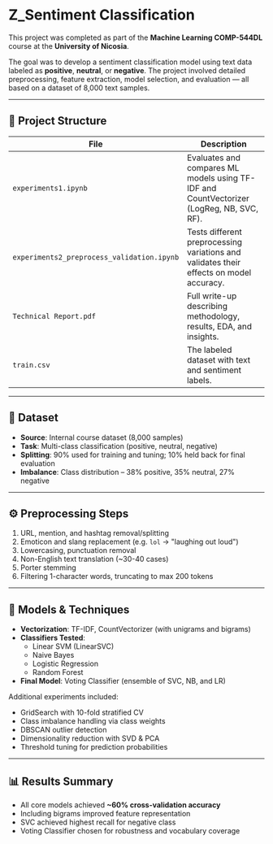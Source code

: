 # Z_Sentiment Classification

This project was completed as part of the **Machine Learning COMP-544DL** course at the **University of Nicosia**.

The goal was to develop a sentiment classification model using text data labeled as **positive**, **neutral**, or **negative**. The project involved detailed preprocessing, feature extraction, model selection, and evaluation — all based on a dataset of 8,000 text samples.

---

## 📁 Project Structure

| File                                  | Description |
|---------------------------------------|-------------|
| `experiments1.ipynb`                 | Evaluates and compares ML models using TF-IDF and CountVectorizer (LogReg, NB, SVC, RF). |
| `experiments2_preprocess_validation.ipynb` | Tests different preprocessing variations and validates their effects on model accuracy. |
| `Technical Report.pdf`               | Full write-up describing methodology, results, EDA, and insights. |
| `train.csv`                          | The labeled dataset with text and sentiment labels. |

---

## 🧪 Dataset

- **Source**: Internal course dataset (8,000 samples)
- **Task**: Multi-class classification (positive, neutral, negative)
- **Splitting**: 90% used for training and tuning; 10% held back for final evaluation
- **Imbalance**: Class distribution – 38% positive, 35% neutral, 27% negative

---

## ⚙️ Preprocessing Steps

1. URL, mention, and hashtag removal/splitting
2. Emoticon and slang replacement (e.g. `lol` → "laughing out loud")
3. Lowercasing, punctuation removal
4. Non-English text translation (~30-40 cases)
5. Porter stemming
6. Filtering 1-character words, truncating to max 200 tokens

---

## 🧠 Models & Techniques

- **Vectorization**: TF-IDF, CountVectorizer (with unigrams and bigrams)
- **Classifiers Tested**:
  - Linear SVM (LinearSVC)
  - Naive Bayes
  - Logistic Regression
  - Random Forest
- **Final Model**: Voting Classifier (ensemble of SVC, NB, and LR)

Additional experiments included:
- GridSearch with 10-fold stratified CV
- Class imbalance handling via class weights
- DBSCAN outlier detection
- Dimensionality reduction with SVD & PCA
- Threshold tuning for prediction probabilities

---

## 📊 Results Summary

- All core models achieved **~60% cross-validation accuracy**
- Including bigrams improved feature representation
- SVC achieved highest recall for negative class
- Voting Classifier chosen for robustness and vocabulary coverage
